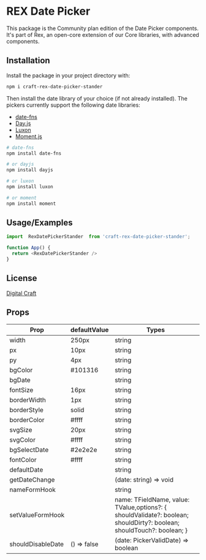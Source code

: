 
# REX Date Picker

This package is the Community plan edition of the Date Picker components. It's part of Rex, an open-core extension of our Core libraries, with advanced components.





## Installation

Install the package in your project directory with:

```bash
npm i craft-rex-date-picker-stander
```


Then install the date library of your choice (if not already installed). The pickers currently support the following date libraries:

- [date-fns](https://date-fns.org/)
- [Day.js](https://day.js.org/)
- [Luxon](https://moment.github.io/luxon/#/)
- [Moment.js](https://momentjs.com/)

```bash
# date-fns
npm install date-fns

# or dayjs
npm install dayjs

# or luxon
npm install luxon

# or moment
npm install moment
```


## Usage/Examples

```javascript
import  RexDatePickerStander  from 'craft-rex-date-picker-stander';

function App() {
  return <RexDatePickerStander />
}
```


## License

[Digital Craft]('')

## Props

| Prop             |defaultValue                        | Types
| ----------------- | ----------------------------------|-------------------------------- |
| width | 250px | string
| px | 10px | string
| py | 4px |string
| bgColor | #101316 | string
| bgDate |  | string
| fontSize | 16px | string
| borderWidth | 1px |string
| borderStyle | solid | string
| borderColor | #ffff | string
| svgSize | 20px | string
| svgColor | #ffff |string
| bgSelectDate | #2e2e2e | string
| fontColor | #ffff | string
| defaultDate |  | string
| getDateChange |  | (date: string) => void
| nameFormHook |  |string
| setValueFormHook |  |  name: TFieldName, value: TValue,options?: { shouldValidate?: boolean;   shouldDirty?: boolean; shouldTouch?: boolean;    }
| shouldDisableDate | () => false | (date: PickerValidDate) => boolean